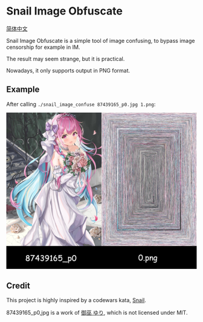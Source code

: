 # Snail Image Obfuscate

[简体中文](readme_cn.md)

Snail Image Obfuscate is a simple tool of image confusing,
to bypass image censorship for example in IM.

The result may seem strange, but it is practical.

Nowadays, it only supports output in PNG format.

## Example

After calling `./snail_image_confuse 87439165_p0.jpg 1.png`:

![EXAMPLE](img/example.png)

## Credit

This project is highly inspired by a codewars kata, [Snail](https://www.codewars.com/kata/521c2db8ddc89b9b7a0000c1).

87439165_p0,jpg is a work of [御巫 ゆり](https://www.pixiv.net/users/47219840), which is not licensed under MIT.
